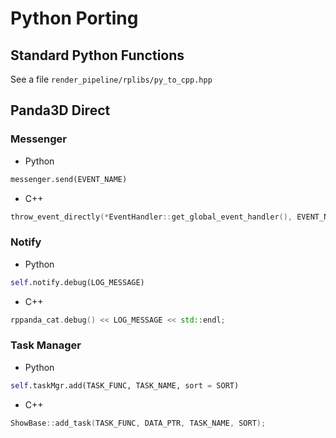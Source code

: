 # Python Porting

## Standard Python Functions
See a file `render_pipeline/rplibs/py_to_cpp.hpp`



## Panda3D Direct

### Messenger
- Python
```py
messenger.send(EVENT_NAME)
```

- C++
```cpp
throw_event_directly(*EventHandler::get_global_event_handler(), EVENT_NAME);
```

### Notify
- Python
```py
self.notify.debug(LOG_MESSAGE)
```

- C++
```cpp
rppanda_cat.debug() << LOG_MESSAGE << std::endl;
```

### Task Manager
- Python
```py
self.taskMgr.add(TASK_FUNC, TASK_NAME, sort = SORT)
```

- C++
```cpp
ShowBase::add_task(TASK_FUNC, DATA_PTR, TASK_NAME, SORT);
```

